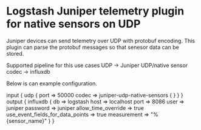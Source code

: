 # Logstash Juniper telemetry plugin for native sensors on UDP

Juniper devices can send telemetry over UDP with protobuf encoding.
This plugin can parse the protobuf messages so that senesor data can be stored.

Supported pipeline for this use cases UDP -> Juniper UDP/native sensor codec -> influxdb

Below is can example configuration.

input {
    udp {
        port => 50000
        codec => juniper-udp-native-sensors {
        }
    }
}
output {
    influxdb {
        db => logstash
        host => localhost
        port => 8086
        user => juniper
        password => juniper
        allow_time_override => true
        use_event_fields_for_data_points => true
        measurement => "%{sensor_name}"
    }
}
